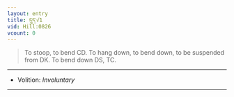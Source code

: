 ```yaml
---
layout: entry
title: དུད་√1
vid: Hill:0826
vcount: 0
---
```

> To stoop, to bend CD\. To hang down, to bend down, to be suspended from DK\. To bend down DS, TC\.

---
* Volition: _Involuntary_

---

